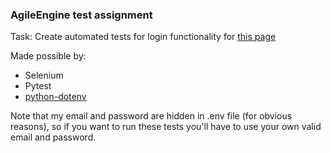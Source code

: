 ### AgileEngine test assignment

Task: Create automated tests for login functionality for [this page](https://courses.ultimateqa.com/users/sign_in)

Made possible by:
* Selenium
* Pytest
* [python-dotenv](https://github.com/theskumar/python-dotenv)

Note that my email and password are hidden in .env file (for obvious reasons), so if you want to run these tests you'll have to use your own valid email and password. 
